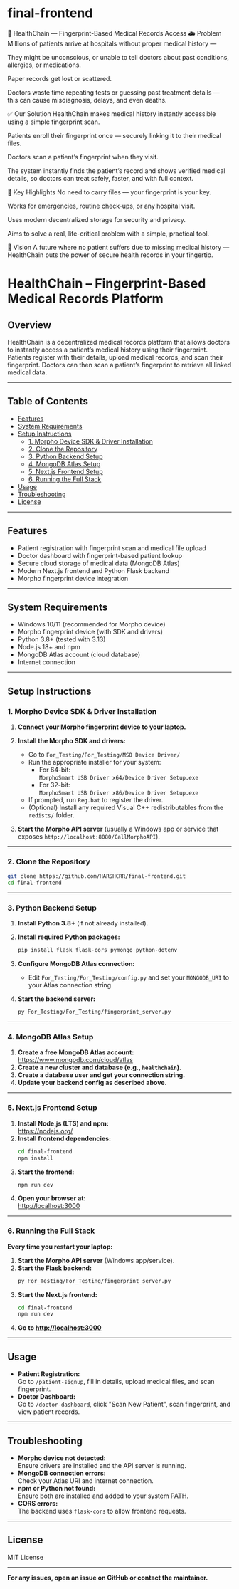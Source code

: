 # final-frontend


📌 HealthChain — Fingerprint-Based Medical Records Access
🚑 Problem
Millions of patients arrive at hospitals without proper medical history —

They might be unconscious, or unable to tell doctors about past conditions, allergies, or medications.

Paper records get lost or scattered.

Doctors waste time repeating tests or guessing past treatment details — this can cause misdiagnosis, delays, and even deaths.

✅ Our Solution
HealthChain makes medical history instantly accessible using a simple fingerprint scan.

Patients enroll their fingerprint once — securely linking it to their medical files.

Doctors scan a patient’s fingerprint when they visit.

The system instantly finds the patient’s record and shows verified medical details, so doctors can treat safely, faster, and with full context.

🎯 Key Highlights
No need to carry files — your fingerprint is your key.

Works for emergencies, routine check-ups, or any hospital visit.

Uses modern decentralized storage for security and privacy.

Aims to solve a real, life-critical problem with a simple, practical tool.

🌟 Vision
A future where no patient suffers due to missing medical history —
HealthChain puts the power of secure health records in your fingertip.


# HealthChain – Fingerprint-Based Medical Records Platform

## Overview

HealthChain is a decentralized medical records platform that allows doctors to instantly access a patient’s medical history using their fingerprint. Patients register with their details, upload medical records, and scan their fingerprint. Doctors can then scan a patient’s fingerprint to retrieve all linked medical data.

---

## Table of Contents

- [Features](#features)
- [System Requirements](#system-requirements)
- [Setup Instructions](#setup-instructions)
  - [1. Morpho Device SDK & Driver Installation](#1-morpho-device-sdk--driver-installation)
  - [2. Clone the Repository](#2-clone-the-repository)
  - [3. Python Backend Setup](#3-python-backend-setup)
  - [4. MongoDB Atlas Setup](#4-mongodb-atlas-setup)
  - [5. Next.js Frontend Setup](#5-nextjs-frontend-setup)
  - [6. Running the Full Stack](#6-running-the-full-stack)
- [Usage](#usage)
- [Troubleshooting](#troubleshooting)
- [License](#license)

---

## Features

- Patient registration with fingerprint scan and medical file upload
- Doctor dashboard with fingerprint-based patient lookup
- Secure cloud storage of medical data (MongoDB Atlas)
- Modern Next.js frontend and Python Flask backend
- Morpho fingerprint device integration

---

## System Requirements

- Windows 10/11 (recommended for Morpho device)
- Morpho fingerprint device (with SDK and drivers)
- Python 3.8+ (tested with 3.13)
- Node.js 18+ and npm
- MongoDB Atlas account (cloud database)
- Internet connection

---

## Setup Instructions

### 1. Morpho Device SDK & Driver Installation

1. **Connect your Morpho fingerprint device to your laptop.**
2. **Install the Morpho SDK and drivers:**
   - Go to `For_Testing/For_Testing/MSO Device Driver/`
   - Run the appropriate installer for your system:
     - For 64-bit:  
       `MorphoSmart USB Driver x64/Device Driver Setup.exe`
     - For 32-bit:  
       `MorphoSmart USB Driver x86/Device Driver Setup.exe`
   - If prompted, run `Reg.bat` to register the driver.
   - (Optional) Install any required Visual C++ redistributables from the `redists/` folder.

3. **Start the Morpho API server** (usually a Windows app or service that exposes `http://localhost:8080/CallMorphoAPI`).

---

### 2. Clone the Repository

```sh
git clone https://github.com/HARSHCRR/final-frontend.git
cd final-frontend
```

---

### 3. Python Backend Setup

1. **Install Python 3.8+** (if not already installed).
2. **Install required Python packages:**
   ```sh
   pip install flask flask-cors pymongo python-dotenv
   ```
3. **Configure MongoDB Atlas connection:**
   - Edit `For_Testing/For_Testing/config.py` and set your `MONGODB_URI` to your Atlas connection string.

4. **Start the backend server:**
   ```sh
   py For_Testing/For_Testing/fingerprint_server.py
   ```

---

### 4. MongoDB Atlas Setup

1. **Create a free MongoDB Atlas account:**  
   https://www.mongodb.com/cloud/atlas
2. **Create a new cluster and database (e.g., `healthchain`).**
3. **Create a database user and get your connection string.**
4. **Update your backend config as described above.**

---

### 5. Next.js Frontend Setup

1. **Install Node.js (LTS) and npm:**  
   https://nodejs.org/
2. **Install frontend dependencies:**
   ```sh
   cd final-frontend
   npm install
   ```
3. **Start the frontend:**
   ```sh
   npm run dev
   ```
4. **Open your browser at:**  
   [http://localhost:3000](http://localhost:3000)

---

### 6. Running the Full Stack

**Every time you restart your laptop:**

1. **Start the Morpho API server** (Windows app/service).
2. **Start the Flask backend:**
   ```sh
   py For_Testing/For_Testing/fingerprint_server.py
   ```
3. **Start the Next.js frontend:**
   ```sh
   cd final-frontend
   npm run dev
   ```
4. **Go to [http://localhost:3000](http://localhost:3000)**

---

## Usage

- **Patient Registration:**  
  Go to `/patient-signup`, fill in details, upload medical files, and scan fingerprint.
- **Doctor Dashboard:**  
  Go to `/doctor-dashboard`, click "Scan New Patient", scan fingerprint, and view patient records.

---

## Troubleshooting

- **Morpho device not detected:**  
  Ensure drivers are installed and the API server is running.
- **MongoDB connection errors:**  
  Check your Atlas URI and internet connection.
- **npm or Python not found:**  
  Ensure both are installed and added to your system PATH.
- **CORS errors:**  
  The backend uses `flask-cors` to allow frontend requests.

---

## License

MIT License

---

**For any issues, open an issue on GitHub or contact the maintainer.**

